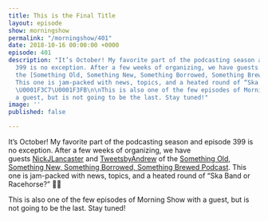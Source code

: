 ```yaml
---
title: This is the Final Title
layout: episode
show: morningshow
permalink: "/morningshow/401"
date: 2018-10-16 00:00:00 +0000
episode: 401
description: "It’s October! My favorite part of the podcasting season and episode
  399 is no exception. After a few weeks of organizing, we have guests [NickJLancaster](https://twitter.com/NickJLancaster) and [TweetsbyAndrew](https://twitter.com/TweetsbyAndrew) of
  the [Something Old, Something New, Something Borrowed, Something Brewed Podcast](https://www.sosnsbsbpodcast.com/).
  This one is jam-packed with news, topics, and a heated round of “Ska Band or Racehorse?”
  \U0001F3C7\U0001F3FB\n\nThis is also one of the few episodes of Morning Show with
  a guest, but is not going to be the last. Stay tuned!"
image: ''
published: false

---
```

It’s October! My favorite part of the podcasting season and episode 399 is no exception. After a few weeks of organizing, we have guests [NickJLancaster](https://twitter.com/NickJLancaster) and [TweetsbyAndrew](https://twitter.com/TweetsbyAndrew) of the [Something Old, Something New, Something Borrowed, Something Brewed Podcast](https://www.sosnsbsbpodcast.com/). This one is jam-packed with news, topics, and a heated round of “Ska Band or Racehorse?” 🏇🏻

This is also one of the few episodes of Morning Show with a guest, but is not going to be the last. Stay tuned!